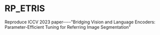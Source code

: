 # RP_ETRIS
Reproduce ICCV 2023 paper----"Bridging Vision and Language Encoders: Parameter-Efficient Tuning for Referring Image Segmentation"
